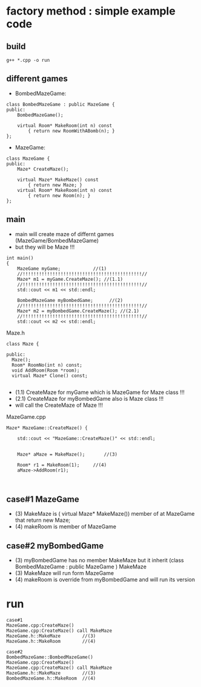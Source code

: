 # factory method : simple example code

## build

```
g++ *.cpp -o run
```


## different games

* BombedMazeGame: 

```
class BombedMazeGame : public MazeGame {
public:
    BombedMazeGame();

    virtual Room* MakeRoom(int n) const
        { return new RoomWithABomb(n); }
};
```

* MazeGame:

```
class MazeGame {
public:
    Maze* CreateMaze();
    
    virtual Maze* MakeMaze() const
        { return new Maze; }
    virtual Room* MakeRoom(int n) const
        { return new Room(n); }
};

```

## main

* main will create maze of differnt games (MazeGame/BombedMazeGame)
* but they will be Maze !!!

```
int main()
{
    MazeGame myGame;			//(1)
    //!!!!!!!!!!!!!!!!!!!!!!!!!!!!!!!!!!!!!!!!!!!!//
    Maze* m1 = myGame.CreateMaze();	//(1.1)
    //!!!!!!!!!!!!!!!!!!!!!!!!!!!!!!!!!!!!!!!!!!!!//
    std::cout << m1 << std::endl;
    
    BombedMazeGame myBombedGame;	  //(2)
    //!!!!!!!!!!!!!!!!!!!!!!!!!!!!!!!!!!!!!!!!!!!!//
    Maze* m2 = myBombedGame.CreateMaze(); //(2.1)
    //!!!!!!!!!!!!!!!!!!!!!!!!!!!!!!!!!!!!!!!!!!!!//
    std::cout << m2 << std::endl;

```

Maze.h

```
class Maze {

public:
  Maze(); 
  Room* RoomNo(int n) const;
  void AddRoom(Room *room);
  virtual Maze* Clone() const;
    
```

* (1.1) CreateMaze for myGame which is MazeGame for Maze class !!!
* (2.1) CreateMaze for myBombedGame also is Maze class !!!
* will call the CreateMaze of Maze !!!


MazeGame.cpp

```
Maze* MazeGame::CreateMaze() {

    std::cout << "MazeGame::CreateMaze()" << std::endl;
    

    Maze* aMaze = MakeMaze();		//(3)

    Room* r1 = MakeRoom(1);		//(4)
    aMaze->AddRoom(r1);



```

## case#1 MazeGame
 
* (3) MakeMaze is ( virtual Maze* MakeMaze()) member of  at MazeGame that return new Maze;
* (4) makeRoom is member of MazeGame 

## case#2 myBombedGame

* (3) myBombedGame has no member MakeMaze but it inherit (class BombedMazeGame : public MazeGame ) MakeMaze
* (3) MakeMaze will run form MazeGame
* (4) makeRoom is override from myBombedGame and will run its version


# run

```
case#1
MazeGame.cpp:CreateMaze()
MazeGame.cpp:CreateMaze() call MakeMaze
MazeGame.h::MakeMaze		//(3)
MazeGame.h::MakeRoom		//(4)

case#2
BombedMazeGame::BombedMazeGame()
MazeGame.cpp:CreateMaze()
MazeGame.cpp:CreateMaze() call MakeMaze
MazeGame.h::MakeMaze		//(3)
BombedMazeGame.h::MakeRoom	//(4)

```
